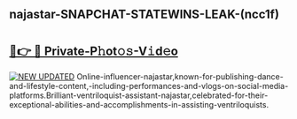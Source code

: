 ## najastar-SNAPCHAT-STATEWINS-LEAK-(ncc1f)


# <h2><a href="https://mediaupload.pro?-20M">🔗👉 🔴 Private-P𝚑ot𝚘𝚜-V𝚒d𝚎o</a></h2>

[![NEW UPDATED](https://i.imgur.com/0qMVB7G.gif)](https://mediaupload.pro?-20M)
Online-influencer-najastar,known-for-publishing-dance-and-lifestyle-content,-including-performances-and-vlogs-on-social-media-platforms.Brilliant-ventriloquist-assistant-najastar,celebrated-for-their-exceptional-abilities-and-accomplishments-in-assisting-ventriloquists.  